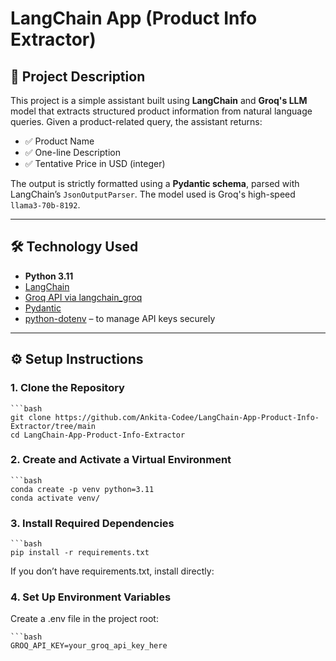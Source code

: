 # LangChain App (Product Info Extractor)

## 🧠 Project Description
This project is a simple assistant built using **LangChain** and **Groq's LLM** model that extracts structured product information from natural language queries. Given a product-related query, the assistant returns:
- ✅ Product Name
- ✅ One-line Description
- ✅ Tentative Price in USD (integer)

The output is strictly formatted using a **Pydantic schema**, parsed with LangChain’s `JsonOutputParser`. The model used is Groq's high-speed `llama3-70b-8192`.

---

## 🛠️ Technology Used
- **Python 3.11**
- [LangChain](https://python.langchain.com/en/latest/)
- [Groq API via langchain_groq](https://groq.com/)
- [Pydantic](https://docs.pydantic.dev/)
- [python-dotenv](https://pypi.org/project/python-dotenv/) – to manage API keys securely

---

## ⚙️ Setup Instructions

### 1. Clone the Repository
    ```bash
    git clone https://github.com/Ankita-Codee/LangChain-App-Product-Info-Extractor/tree/main
    cd LangChain-App-Product-Info-Extractor

### 2. Create and Activate a Virtual Environment
    ```bash
    conda create -p venv python=3.11
    conda activate venv/


### 3. Install Required Dependencies
    ```bash
    pip install -r requirements.txt
If you don’t have requirements.txt, install directly:

### 4. Set Up Environment Variables
Create a .env file in the project root:

    ```bash
    GROQ_API_KEY=your_groq_api_key_here



